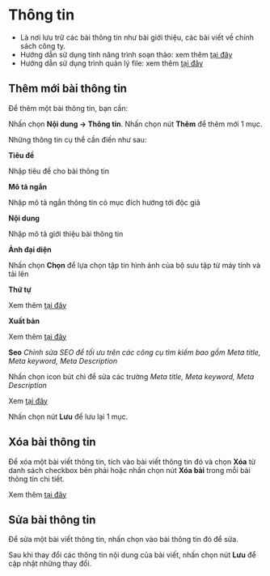 # Thông tin

- Là nơi lưu trữ các bài thông tin như bài giới thiệu, các bài viết về chính sách công ty.
- Hướng dẫn sử dụng tính năng trình soạn thảo: xem thêm [tại đây](https://simplemag.osd.vn/docs/common/tinymce)
- Hướng dẫn sử dụng trình quản lý file: xem thêm [tại đây](https://simplemag.osd.vn/docs/common/finder/)

## Thêm mới bài thông tin

Để thêm một bài thông tin, bạn cần:

Nhấn chọn **Nội dung -> Thông tin**. Nhấn chọn nút **Thêm** để thêm mới 1 mục.

Những thông tin cụ thể cần điền như sau:

**Tiêu đề**

Nhập tiêu đề cho bài thông tin

**Mô tả ngắn**

Nhập mô tả ngắn thông tin có mục đích hướng tới độc giả

**Nội dung**

Nhập mô tả giới thiệu bài thông tin

**Ảnh đại diện**

Nhấn chọn **Chọn** để lựa chọn tập tin hình ảnh của bộ sưu tập từ máy tính và tải lên

**Thứ tự**

Xem thêm [tại đây](https://simplemag.osd.vn/docs/common/logic/#th%E1%BB%A9-t%E1%BB%B1-s%E1%BA%AFp-x%E1%BA%BFp-l%C3%A0-s%E1%BB%91-ch%E1%BB%89-%C4%91%E1%BB%8Bnh)

**Xuất bản**

Xem thêm [tại đây](https://simplemag.osd.vn/docs/common/logic#tr%E1%BA%A1ng-th%C3%A1i-v%C3%A0-xu%E1%BA%A5t-b%E1%BA%A3n)

**Seo**
_Chỉnh sửa SEO để tối ưu trên các công cụ tìm kiếm bao gồm Meta title, Meta keyword, Meta Description_

Nhấn chọn icon bút chì để sửa các trường _Meta title, Meta keyword, Meta Description_

Xem [tại đây](https://simplemag.osd.vn/docs/seo/serp/)

Nhấn chọn nút **Lưu** để lưu lại 1 mục.

## Xóa bài thông tin

Để xóa một bài viết thông tin, tích vào bài viết thông tin đó và chọn **Xóa** từ danh sách checkbox bên phải hoặc nhấn chọn nút **Xóa bài** trong mỗi bài thông tin chi tiết.

Xem thêm [tại đây](https://simplemag.osd.vn/docs/common/logic#x%C3%B3a-c%C3%A1c-m%E1%BB%A5c-c%C3%A1c-th%C3%A0nh-ph%E1%BA%A7n-th%C3%B4ng-tin)

## Sửa bài thông tin

Để sửa một bài viết thông tin, nhấn chọn vào bài thông tin đó để sửa.

Sau khi thay đổi các thông tin nội dung của bài viết, nhấn chọn nút **Lưu** để cập nhật những thay đổi.
